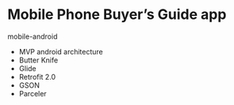 # Mobile Phone Buyer’s Guide app 
mobile-android

- MVP android architecture
- Butter Knife
- Glide
- Retrofit 2.0
- GSON
- Parceler
